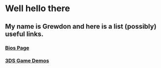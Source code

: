 # Well hello there
## My name is Grewdon and here is a list (possibly) useful links.
### [Bios Page](https://grewdongaming21.github.io/GrewdonGaming21/)
### [3DS Game Demos](https://grewdongaming21.github.io/3DS-Game-Demos/)
